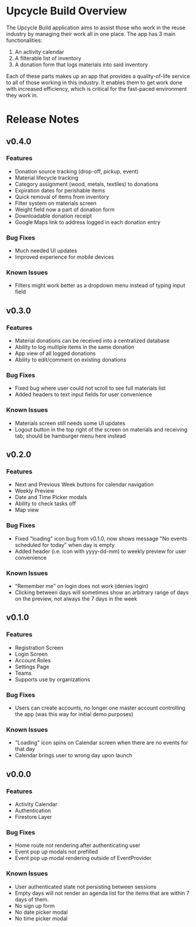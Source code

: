 # Upcycle Build Overview
The Upcycle Build application aims to assist those who work in the reuse industry by managing their work all in one place. The app has 3 main functionalities:
1) An activity calendar
2) A filterable list of inventory
3) A donation form that logs materials into said inventory

Each of these parts makes up an app that provides a quality-of-life service to all of those working in this industry. It enables them to get work done with increased efficiency, which is critical for the fast-paced environment they work in.

# Release Notes
## v0.4.0
### Features
- Donation source tracking (drop-off, pickup, event)
- Material lifecycle tracking
- Category assignment (wood, metals, textiles) to donations
- Expiration dates for perishable items
- Quick removal of items from inventory
- Filter system on materials screen
- Weight field now a part of donation form
- Downloadable donation receipt
- Google Maps link to address logged in each donation entry

### Bug Fixes
- Much needed UI updates
- Improved experience for mobile devices

### Known Issues
- Filters might work better as a dropdown menu instead of typing input field

## v0.3.0
### Features
- Material donations can be received into a centralized database
- Ability to log multiple items in the same donation
- App view of all logged donations
- Ability to edit/comment on existing donations

### Bug Fixes
- Fixed bug where user could not scroll to see full materials list
- Added headers to text input fields for user convenience

### Known Issues
- Materials screen still needs some UI updates
- Logout button in the top right of the screen on materials and receiving tab; should be hamburger menu here instead

## v0.2.0
### Features
- Next and Previous Week buttons for calendar navigation
- Weekly Preview
- Date and Time Picker modals
- Ability to check tasks off
- Map view

### Bug Fixes
- Fixed "loading" icon bug from v0.1.0, now shows message "No events scheduled for today" when day is empty
- Added header (i.e. icon with yyyy-dd-mm) to weekly preview for user convenience

### Known Issues
- "Remember me" on login does not work (denies login)
- Clicking between days will sometimes show an arbitrary range of days on the preview, not always the 7 days in the week

## v0.1.0
### Features
- Registration Screen
- Login Screen
- Account Roles
- Settings Page
- Teams
- Supports use by organizations

### Bug Fixes
- Users can create accounts, no longer one master account controlling the app (was this way for initial demo purposes)

### Known Issues
- "Loading" icon spins on Calendar screen when there are no events for that day
- Calendar brings user to wrong day upon launch


## v0.0.0
### Features
- Activity Calendar
- Authentication
- Firestore Layer

### Bug Fixes
- Home route not rendering after authenticating user
- Event pop up modals not prefilled
- Event pop up modal rendering outside of EventProvider

### Known Issues
- User authenticated state not persisting between sessions
- Empty days will not render an agenda list for the items that are within 7 days of them.
- No sign up form
- No date picker modal
- No time picker modal
